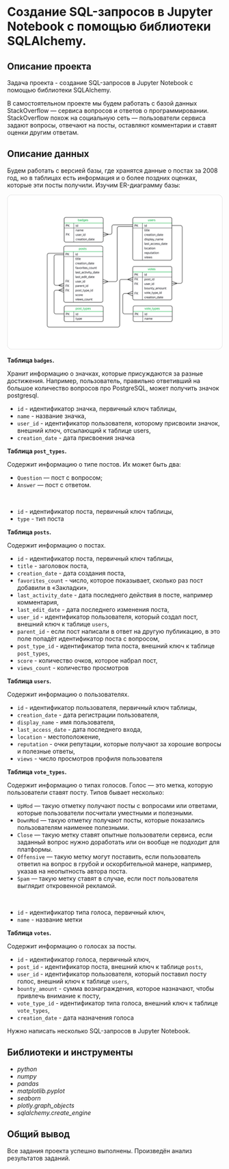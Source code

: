 # Создание SQL-запросов в Jupyter Notebook с помощью библиотеки SQLAlchemy.

## Описание проекта
Задача проекта - создание SQL-запросов в Jupyter Notebook с помощью библиотеки SQLAlchemy.

В самостоятельном проекте мы будем работать с базой данных StackOverflow — сервиса вопросов и ответов о программировании. StackOverflow похож на социальную сеть — пользователи сервиса задают вопросы, отвечают на посты, оставляют комментарии и ставят оценки другим ответам.

## Описание данных

Будем работать с версией базы, где хранятся данные о постах за 2008 год, но в таблицах есть информация и о более поздних оценках, которые эти посты получили. 
Изучим ER-диаграмму базы:

![dummy_text](./pic/stack_overflow.png)

**Таблица `badges`.**

Хранит информацию о значках, которые присуждаются за разные достижения. Например, пользователь, правильно ответивший на большое количество вопросов про PostgreSQL, может получить значок postgresql.

- `id` - идентификатор значка, первичный ключ таблицы,
- `name` - название значка,
- `user_id`	- идентификатор пользователя, которому присвоили значок, внешний ключ, отсылающий к таблице users,
- `creation_date` - дата присвоения значка

**Таблица `post_types`.**

Содержит информацию о типе постов. Их может быть два:
- `Question` — пост с вопросом;
- `Answer` — пост с ответом.
<br>

- `id` - идентификатор поста, первичный ключ таблицы,
- `type` - тип поста

**Таблица `posts`.**

Содержит информацию о постах.

- `id` - идентификатор поста, первичный ключ таблицы,
- `title` - заголовок поста,
- `creation_date` - дата создания поста,
- `favorites_count` - число, которое показывает, сколько раз пост добавили в «Закладки»,
- `last_activity_date` - дата последнего действия в посте, например комментария,
- `last_edit_date` - дата последнего изменения поста,
- `user_id` - идентификатор пользователя, который создал пост, внешний ключ к таблице `users`,
- `parent_id` - если пост написали в ответ на другую публикацию, в это поле попадёт идентификатор поста с вопросом,
- `post_type_id` - идентификатор типа поста, внешний ключ к таблице `post_types`,
- `score` - количество очков, которое набрал пост,
- `views_count` - количество просмотров

**Таблица `users`.**

Содержит информацию о пользователях.

- `id` - идентификатор пользователя, первичный ключ таблицы,
- `creation_date` - дата регистрации пользователя,
- `display_name` - имя пользователя,
- `last_access_date` - дата последнего входа,
- `location` - местоположение,
- `reputation` - очки репутации, которые получают за хорошие вопросы и полезные ответы,
- `views` - число просмотров профиля пользователя

**Таблица `vote_types`.**

Содержит информацию о типах голосов. Голос — это метка, которую пользователи ставят посту. Типов бывает несколько: 
- `UpMod` — такую отметку получают посты с вопросами или ответами, которые пользователи посчитали уместными и полезными.
- `DownMod` — такую отметку получают посты, которые показались пользователям наименее полезными.
- `Close` — такую метку ставят опытные пользователи сервиса, если заданный вопрос нужно доработать или он вообще не подходит для платформы.
- `Offensive` — такую метку могут поставить, если пользователь ответил на вопрос в грубой и оскорбительной манере, например, указав на неопытность автора поста.
- `Spam` — такую метку ставят в случае, если пост пользователя выглядит откровенной рекламой.
<br>

- `id` - идентификатор типа голоса, первичный ключ,
- `name` - название метки

**Таблица `votes`.**

Содержит информацию о голосах за посты. 

- `id` - идентификатор голоса, первичный ключ,
- `post_id` - идентификатор поста, внешний ключ к таблице `posts`,
- `user_id` - идентификатор пользователя, который поставил посту голос, внешний ключ к таблице `users`,
- `bounty_amount` - сумма вознаграждения, которое назначают, чтобы привлечь внимание к посту,
- `vote_type_id` - идентификатор типа голоса, внешний ключ к таблице `vote_types`,
- `creation_date` - дата назначения голоса

Нужно написать несколько SQL-запросов в Jupyter Notebook.

## Библиотеки и инструменты
- *python*
- *numpy*
- *pandas*
- *matplotlib.pyplot*
- *seaborn*
- *plotly.graph_objects*
- *sqlalchemy.create_engine*

## Общий вывод

Все задания проекта успешно выполнены. Произведён анализ результатов заданий.
